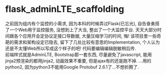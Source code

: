 # flask_adminLTE_scaffolding
之前因为组内有个监控的小需求, 因为本科的时候弄过Flask(已忘光), 自告奋勇搭了一个Web用于监控服务, 没想到上了大当, 整出了一个大监控平台. 天天大部分时间跟各个应用开会定协议定接口导数据, 大量压缩学习的时间, 悔! 该项目里一些奇葩的需求和架构设定已隐去, 留下了几处比较有意思的Implementation, 个人认为还是不太懂Web所以写成这个样子的吧! 代码要编辑编辑脱敏稍后传.  
前端样式就是AdminLTE, Bootstrap那一套东西, 尽量避免了javascript, 能用jinja2预渲染的都用jinja2, 动画效果不重要, 但是ajax有的还是跑不掉.
...用的python2, 因为python3不能用Google Protobuf 2.6.1了...不想折腾了.
